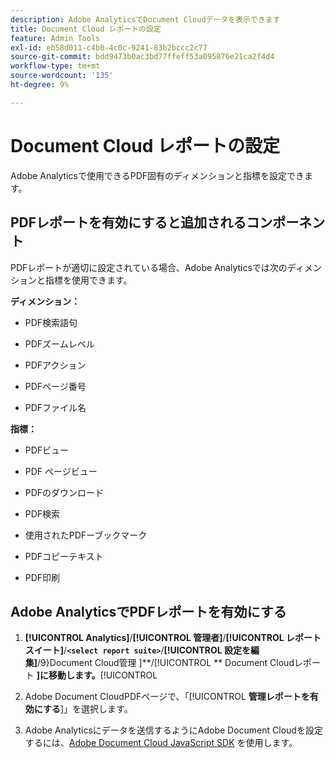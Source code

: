 ```yaml
---
description: Adobe AnalyticsでDocument Cloudデータを表示できます
title: Document Cloud レポートの設定
feature: Admin Tools
exl-id: eb58d011-c4b0-4c0c-9241-83b2bccc2c77
source-git-commit: bdd9473b0ac3bd77ffeff53a095876e21ca2f4d4
workflow-type: tm+mt
source-wordcount: '135'
ht-degree: 9%

---
```


# Document Cloud レポートの設定

Adobe Analyticsで使用できるPDF固有のディメンションと指標を設定できます。

## PDFレポートを有効にすると追加されるコンポーネント

PDFレポートが適切に設定されている場合、Adobe Analyticsでは次のディメンションと指標を使用できます。

**ディメンション：**

* PDF検索語句

* PDFズームレベル

* PDFアクション

* PDFページ番号

* PDFファイル名

**指標：**

* PDFビュー

* PDF ページビュー

* PDFのダウンロード

* PDF検索

* 使用されたPDFーブックマーク

* PDFコピーテキスト

* PDF印刷

## Adobe AnalyticsでPDFレポートを有効にする

1. **[!UICONTROL Analytics]**/**[!UICONTROL 管理者]**/**[!UICONTROL レポートスイート]**/**`<select report suite>`**/**[!UICONTROL 設定を編集]**/9}Document Cloud管理 ]**/[!UICONTROL ** Document Cloudレポート **]に移動します。**[!UICONTROL 

1. Adobe Document CloudPDFページで、「[!UICONTROL **管理レポートを有効にする**]」を選択します。

1. Adobe Analyticsにデータを送信するようにAdobe Document Cloudを設定するには、[Adobe Document Cloud JavaScript SDK](https://www.adobe.io/apis/documentcloud/dcsdk.html) を使用します。
